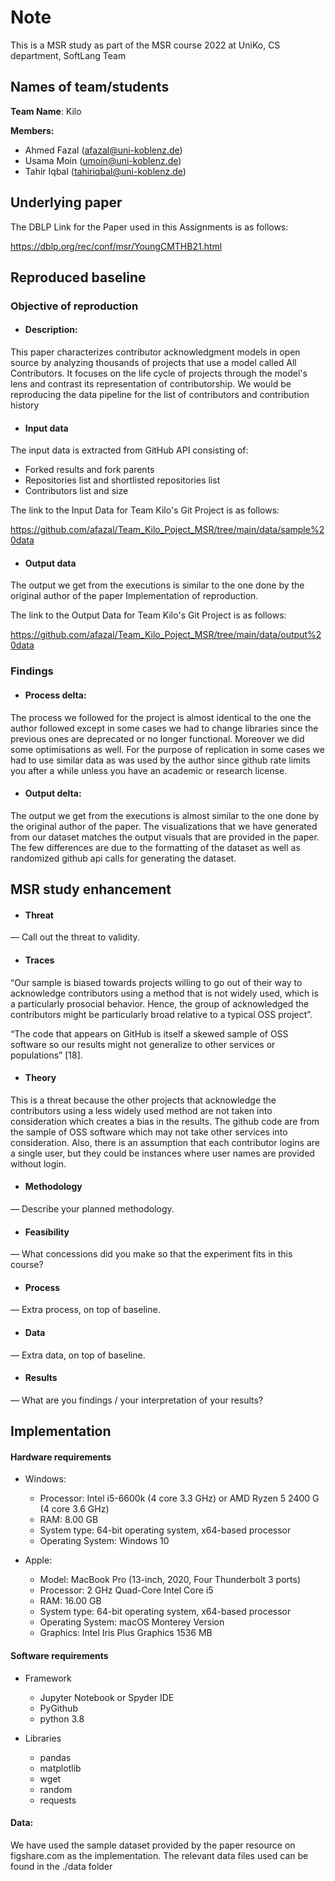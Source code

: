 <h1> Note </h1>

This is a MSR study as part of the MSR course 2022 at UniKo, CS department, SoftLang Team

<h2> Names of team/students </h2>

**Team Name**: Kilo

**Members:**

  * Ahmed Fazal (afazal@uni-koblenz.de)
  * Usama Moin (umoin@uni-koblenz.de)
  * Tahir Iqbal (tahiriqbal@uni-koblenz.de)

<h2> Underlying paper </h2>

The DBLP Link for the Paper used in this Assignments is as follows:

<https://dblp.org/rec/conf/msr/YoungCMTHB21.html>

<h2> Reproduced baseline  </h2>

### Objective of reproduction 
 
* #### Description: 

This paper characterizes contributor acknowledgment models in open source by analyzing thousands of projects that use a model called All Contributors. It focuses on the life cycle of projects through the model's lens and contrast its representation of contributorship. We would be reproducing the data pipeline for the list of contributors and contribution history
      

* #### Input data

The input data is extracted from GitHub API consisting of:

- Forked results and fork parents
- Repositories list and shortlisted repositories list
- Contributors list and size

The link to the Input Data for Team Kilo's Git Project is as follows:

<https://github.com/afazal/Team_Kilo_Poject_MSR/tree/main/data/sample%20data>


* #### Output data


The output we get from the executions is similar to the one done by the original author of the paper
Implementation of reproduction.

The link to the Output Data for Team Kilo's Git Project is as follows:

<https://github.com/afazal/Team_Kilo_Poject_MSR/tree/main/data/output%20data>


<h3> Findings </h3> 
 
* #### Process delta:

The process we followed for the project is almost identical to the one the author followed except in some cases we had to change libraries since the previous ones are deprecated or no longer functional. Moreover we did some optimisations as well. For the purpose of replication in some cases we had to use similar data as was used by the author since github rate limits you after a while unless you have an academic or research license.



* #### Output delta:

The output we get from the executions is almost similar to the one done by the original author of the paper. The visualizations that we have generated from our dataset matches the output visuals that are provided in the paper. The few differences are due to the formatting of the dataset as well as randomized github api calls for generating the dataset.


<h2> MSR study enhancement </h2>

* #### Threat 

— Call out the threat to validity.

* #### Traces 

“Our sample is biased towards projects willing to go out of their way to acknowledge contributors using a method that is not widely used, which is a particularly prosocial behavior. Hence, the group of acknowledged the contributors might be particularly broad relative to a typical OSS project”. 

“The code that appears on GitHub is itself a skewed sample of OSS software so our results might not generalize to other services or populations” [18].   

* #### Theory 

This is a threat because the other projects that acknowledge the contributors using a less widely used method are not taken into consideration which creates a bias in the results. The github code are from the sample of OSS software which may not take other services into consideration. Also, there is an assumption that each contributor logins are a single user, but they could be instances where user names are provided without login.

* ####  Methodology 
— Describe your planned methodology.

* #### Feasibility 
— What concessions did you make so that the experiment fits in this course?

* #### Process 
— Extra process, on top of baseline.

* #### Data 
— Extra data, on top of baseline.

* #### Results 
— What are you findings / your interpretation of your results?


<h2> Implementation  </h2>

 #### Hardware requirements 

* Windows:

    - Processor: Intel i5-6600k (4 core 3.3 GHz) or AMD Ryzen 5 2400 G (4 core 3.6 GHz)
    - RAM: 8.00 GB
    - System type: 64-bit operating system, x64-based processor
    - Operating System: Windows 10

* Apple:

    - Model: MacBook Pro (13-inch, 2020, Four Thunderbolt 3 ports)
    - Processor: 2 GHz Quad-Core Intel Core i5
    - RAM: 16.00 GB
    - System type: 64-bit operating system, x64-based processor
    - Operating System: macOS Monterey Version
    - Graphics: Intel Iris Plus Graphics 1536 MB
       


#### Software requirements 

* Framework
  - Jupyter Notebook or Spyder IDE
  - PyGithub
  - python 3.8

* Libraries
  - pandas
  - matplotlib
  - wget
  - random
  - requests

#### Data: 
We have used the sample dataset provided by the paper resource on figshare.com as the implementation. The relevant data files used can be found in the ./data folder







